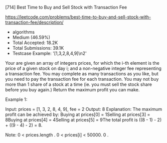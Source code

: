 [714] Best Time to Buy and Sell Stock with Transaction Fee  

https://leetcode.com/problems/best-time-to-buy-and-sell-stock-with-transaction-fee/description/

* algorithms
* Medium (46.59%)
* Total Accepted:    18.2K
* Total Submissions: 39.1K
* Testcase Example:  '[1,3,2,8,4,9]\n2'

Your are given an array of integers prices, for which the i-th element is the price of a given stock on day i; and a non-negative integer fee representing a transaction fee.
You may complete as many transactions as you like, but you need to pay the transaction fee for each transaction.  You may not buy more than 1 share of a stock at a time (ie. you must sell the stock share before you buy again.)
Return the maximum profit you can make.

Example 1:

Input: prices = [1, 3, 2, 8, 4, 9], fee = 2
Output: 8
Explanation: The maximum profit can be achieved by:
Buying at prices[0] = 1Selling at prices[3] = 8Buying at prices[4] = 4Selling at prices[5] = 9The total profit is ((8 - 1) - 2) + ((9 - 4) - 2) = 8.



Note:
0 < prices.length .
0 < prices[i] < 50000.
0 .

